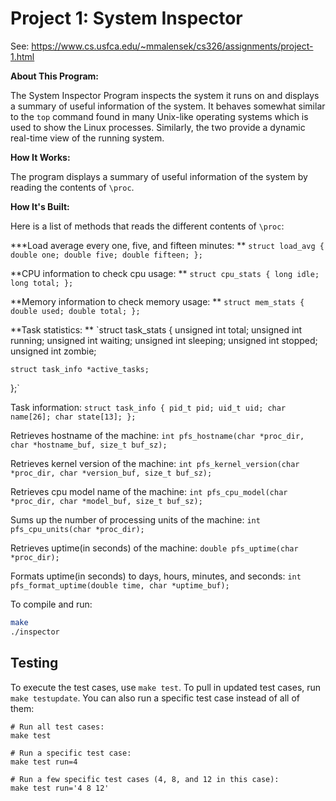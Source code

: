 # Project 1: System Inspector

See: https://www.cs.usfca.edu/~mmalensek/cs326/assignments/project-1.html 

**About This Program:**

The System Inspector Program inspects the system it runs on and displays a summary of useful information of the system. It behaves somewhat similar to the `top` command found in many Unix-like operating systems which is used to show the Linux processes. Similarly, the two provide a dynamic real-time view of the running system.

**How It Works:**

The program displays a summary of useful information of the system by reading the contents of `\proc`.

**How It's Built:**

Here is a list of methods that reads the different contents of `\proc`:

***Load average every one, five, and fifteen minutes: **
`struct load_avg {
    double one;
    double five;
    double fifteen;
};`

**CPU information to check cpu usage: **
`struct cpu_stats {
    long idle;
    long total;
};`

**Memory information to check memory usage: **
`struct mem_stats {
    double used;
    double total;
};`

**Task statistics: **
`struct task_stats {
    unsigned int total;
    unsigned int running;
    unsigned int waiting;
    unsigned int sleeping;
    unsigned int stopped;
    unsigned int zombie;

    struct task_info *active_tasks;
};`

Task information: 
`struct task_info {
    pid_t pid;
    uid_t uid;
    char name[26];
    char state[13];
};`

Retrieves hostname of the machine: 
`int pfs_hostname(char *proc_dir, char *hostname_buf, size_t buf_sz);`

Retrieves kernel version of the machine: 
`int pfs_kernel_version(char *proc_dir, char *version_buf, size_t buf_sz);`

Retrieves cpu model name of the machine: 
`int pfs_cpu_model(char *proc_dir, char *model_buf, size_t buf_sz);`

Sums up the number of processing units of the machine: 
`int pfs_cpu_units(char *proc_dir);`

Retrieves uptime(in seconds) of the machine: 
`double pfs_uptime(char *proc_dir);`

Formats uptime(in seconds) to days, hours, minutes, and seconds: 
`int pfs_format_uptime(double time, char *uptime_buf);`

To compile and run:

```bash
make
./inspector
```

## Testing

To execute the test cases, use `make test`. To pull in updated test cases, run `make testupdate`. You can also run a specific test case instead of all of them:

```
# Run all test cases:
make test

# Run a specific test case:
make test run=4

# Run a few specific test cases (4, 8, and 12 in this case):
make test run='4 8 12'
```
